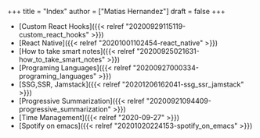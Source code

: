 +++
title = "Index"
author = ["Matias Hernandez"]
draft = false
+++

- [Custom React Hooks]({{< relref "20200929115119-custom_react_hooks" >}})
- [React Native]({{< relref "20201001102454-react_native" >}})
- [How to take smart notes]({{< relref "20200925021631-how_to_take_smart_notes" >}})
- [Programing Languages]({{< relref "20200927000334-programing_languages" >}})
- [SSG,SSR, Jamstack]({{< relref "20201206162041-ssg_ssr_jamstack" >}})
- [Progressive Summarization]({{< relref "20200921094409-progressive_summarization" >}})
- [Time Management]({{< relref "2020-09-27" >}})
- [Spotify on emacs]({{< relref "20201020224153-spotify_on_emacs" >}})
